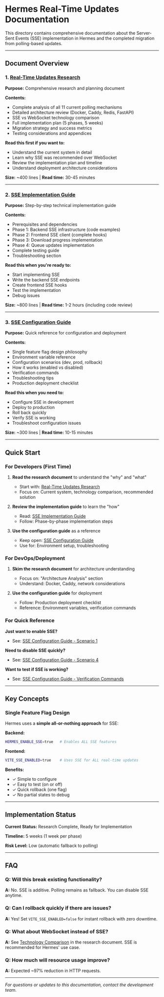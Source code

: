 # Hermes Real-Time Updates Documentation

This directory contains comprehensive documentation about the Server-Sent Events (SSE) implementation in Hermes and the completed migration from polling-based updates.

---

## Document Overview

### 1. [Real-Time Updates Research](./real-time-updates-research.md)
**Purpose:** Comprehensive research and planning document

**Contents:**
- Complete analysis of all 11 current polling mechanisms
- Detailed architecture review (Docker, Caddy, Redis, FastAPI)
- SSE vs WebSocket technology comparison
- Full implementation plan (5 phases, 5 weeks)
- Migration strategy and success metrics
- Testing considerations and appendices

**Read this first if you want to:**
- Understand the current system in detail
- Learn why SSE was recommended over WebSocket
- Review the implementation plan and timeline
- Understand deployment architecture considerations

**Size:** ~400 lines | **Read time:** 30-45 minutes

---

### 2. [SSE Implementation Guide](./sse-implementation-guide.md)
**Purpose:** Step-by-step technical implementation guide

**Contents:**
- Prerequisites and dependencies
- Phase 1: Backend SSE infrastructure (code examples)
- Phase 2: Frontend SSE client (complete hooks)
- Phase 3: Download progress implementation
- Phase 4: Queue updates implementation
- Complete testing guide
- Troubleshooting section

**Read this when you're ready to:**
- Start implementing SSE
- Write the backend SSE endpoints
- Create frontend SSE hooks
- Test the implementation
- Debug issues

**Size:** ~800 lines | **Read time:** 1-2 hours (including code review)

---

### 3. [SSE Configuration Guide](./sse-configuration-guide.md)
**Purpose:** Quick reference for configuration and deployment

**Contents:**
- Single feature flag design philosophy
- Environment variable reference
- Configuration scenarios (dev, prod, rollback)
- How it works (enabled vs disabled)
- Verification commands
- Troubleshooting tips
- Production deployment checklist

**Read this when you need to:**
- Configure SSE in development
- Deploy to production
- Roll back quickly
- Verify SSE is working
- Troubleshoot configuration issues

**Size:** ~300 lines | **Read time:** 10-15 minutes

---

## Quick Start

### For Developers (First Time)

1. **Read the research document** to understand the "why" and "what"
   - Start with: [Real-Time Updates Research](./real-time-updates-research.md)
   - Focus on: Current system, technology comparison, recommended solution

2. **Review the implementation guide** to learn the "how"
   - Read: [SSE Implementation Guide](./sse-implementation-guide.md)
   - Follow: Phase-by-phase implementation steps

3. **Use the configuration guide** as a reference
   - Keep open: [SSE Configuration Guide](./sse-configuration-guide.md)
   - Use for: Environment setup, troubleshooting

### For DevOps/Deployment

1. **Skim the research document** for architecture understanding
   - Focus on: "Architecture Analysis" section
   - Understand: Docker, Caddy, network considerations

2. **Use the configuration guide** for deployment
   - Follow: Production deployment checklist
   - Reference: Environment variables, verification commands

### For Quick Reference

**Just want to enable SSE?**
- See: [SSE Configuration Guide - Scenario 1](./sse-configuration-guide.md#scenario-1-development-with-sse)

**Need to disable SSE quickly?**
- See: [SSE Configuration Guide - Scenario 4](./sse-configuration-guide.md#scenario-4-production-without-sse-safe-rollback)

**Want to test if SSE is working?**
- See: [SSE Configuration Guide - Verification Commands](./sse-configuration-guide.md#verification-commands)

---

## Key Concepts

### Single Feature Flag Design

Hermes uses a **simple all-or-nothing approach** for SSE:

**Backend:**
```bash
HERMES_ENABLE_SSE=true   # Enables ALL SSE features
```

**Frontend:**
```bash
VITE_SSE_ENABLED=true    # Uses SSE for ALL real-time updates
```

**Benefits:**
- ✓ Simple to configure
- ✓ Easy to test (on or off)
- ✓ Quick rollback (one flag)
- ✓ No partial states to debug

---

## Implementation Status

**Current Status:** Research Complete, Ready for Implementation

**Timeline:** 5 weeks (1 week per phase)

**Risk Level:** Low (automatic fallback to polling)

---

## FAQ

### Q: Will this break existing functionality?
**A:** No. SSE is additive. Polling remains as fallback. You can disable SSE anytime.

### Q: Can I rollback quickly if there are issues?
**A:** Yes! Set `VITE_SSE_ENABLED=false` for instant rollback with zero downtime.

### Q: What about WebSocket instead of SSE?
**A:** See [Technology Comparison](./real-time-updates-research.md#technology-comparison-sse-vs-websockets) in the research document. SSE is recommended for Hermes' use case.

### Q: How much will resource usage improve?
**A:** Expected ~97% reduction in HTTP requests.

---

*For questions or updates to this documentation, contact the development team.*
